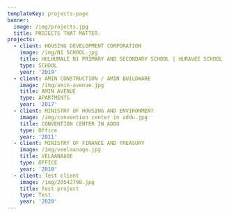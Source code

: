 ```yaml
---
templateKey: projects-page
banner:
  image: /img/projects.jpg
  title: PROJECTS THAT MATTER.
projects:
  - client: HOUSING DEVELOPMENT CORPORATION
    image: /img/N1 SCHOOL.jpg
    title: HULHUMALE N1 PRIMARY AND SECONDARY SCHOOL | HURAVEE SCHOOL
    type: SCHOOL
    year: '2019'
  - client: AMIN CONSTRUCTION / AMIN BUILDWARE
    image: /img/amin-avenue.jpg
    title: AMIN AVENUE
    type: APARTMENTS
    year: '2017'
  - client: MINISTRY OF HOUSING AND ENVIRONMENT
    image: /img/convention center in addu.jpg
    title: CONVENTION CENTER IN ADDU
    type: Office
    year: '2011'
  - client: MINISTRY OF FINANCE AND TREASURY
    image: /img/veelaanage.jpg
    title: VELAANAAGE
    type: OFFICE
    year: '2010'
  - client: Test client
    image: /img/20542798.jpg
    title: Test project
    type: Test
    year: '2020'
---
```



